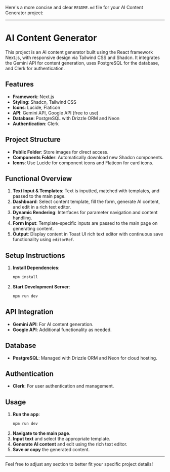 Here's a more concise and clear `README.md` file for your AI Content Generator project:

---

# AI Content Generator

This project is an AI content generator built using the React framework Next.js, with responsive design via Tailwind CSS and Shadcn. It integrates the Gemini API for content generation, uses PostgreSQL for the database, and Clerk for authentication.

## Features

- **Framework**: Next.js
- **Styling**: Shadcn, Tailwind CSS
- **Icons**: Lucide, Flaticon
- **API**: Gemini API, Google API (free to use)
- **Database**: PostgreSQL with Drizzle ORM and Neon
- **Authentication**: Clerk

## Project Structure

- **Public Folder**: Store images for direct access.
- **Components Folder**: Automatically download new Shadcn components.
- **Icons**: Use Lucide for component icons and Flaticon for card icons.

## Functional Overview

1. **Text Input & Templates**: Text is inputted, matched with templates, and passed to the main page.
2. **Dashboard**: Select content template, fill the form, generate AI content, and edit in a rich text editor.
3. **Dynamic Rendering**: Interfaces for parameter navigation and content handling.
4. **Form Input**: Template-specific inputs are passed to the main page on generating content.
5. **Output**: Display content in Toast UI rich text editor with continuous save functionality using `editorRef`.

## Setup Instructions

1. **Install Dependencies**:
    ```sh
    npm install
    ```

2. **Start Development Server**:
    ```sh
    npm run dev
    ```

## API Integration

- **Gemini API**: For AI content generation.
- **Google API**: Additional functionality as needed.

## Database

- **PostgreSQL**: Managed with Drizzle ORM and Neon for cloud hosting.

## Authentication

- **Clerk**: For user authentication and management.

## Usage

1. **Run the app**:
    ```sh
    npm run dev
    ```
2. **Navigate to the main page**.
3. **Input text** and select the appropriate template.
4. **Generate AI content** and edit using the rich text editor.
5. **Save or copy** the generated content.

---

Feel free to adjust any section to better fit your specific project details!
